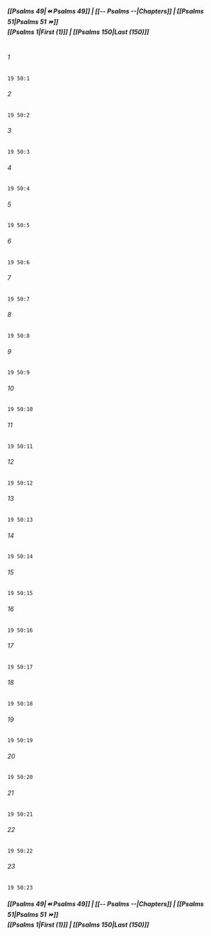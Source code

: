 
##### **[[Psalms 49|⏪ Psalms 49]] | [[-- Psalms --|Chapters]] | [[Psalms 51|Psalms 51 ⏩]]**<br>**[[Psalms 1|First (1)]] | [[Psalms 150|Last (150)]]**<br><br>

###### 1
``` verse
19 50:1
```
###### 2
``` verse
19 50:2
```
###### 3
``` verse
19 50:3
```
###### 4
``` verse
19 50:4
```
###### 5
``` verse
19 50:5
```
###### 6
``` verse
19 50:6
```
###### 7
``` verse
19 50:7
```
###### 8
``` verse
19 50:8
```
###### 9
``` verse
19 50:9
```
###### 10
``` verse
19 50:10
```
###### 11
``` verse
19 50:11
```
###### 12
``` verse
19 50:12
```
###### 13
``` verse
19 50:13
```
###### 14
``` verse
19 50:14
```
###### 15
``` verse
19 50:15
```
###### 16
``` verse
19 50:16
```
###### 17
``` verse
19 50:17
```
###### 18
``` verse
19 50:18
```
###### 19
``` verse
19 50:19
```
###### 20
``` verse
19 50:20
```
###### 21
``` verse
19 50:21
```
###### 22
``` verse
19 50:22
```
###### 23
``` verse
19 50:23
```

##### **[[Psalms 49|⏪ Psalms 49]] | [[-- Psalms --|Chapters]] | [[Psalms 51|Psalms 51 ⏩]]**<br>**[[Psalms 1|First (1)]] | [[Psalms 150|Last (150)]]**
